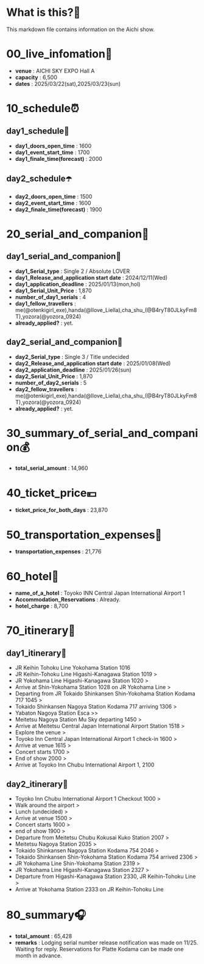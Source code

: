 # What is this?👀
<p>This markdown file contains information on the Aichi show.</p>

# 00_live_infomation📅

- **venue** : AICHI SKY EXPO Hall A
- **capacity** : 6,500
- **dates** : 2025/03/22(sat),2025/03/23(sun)

# 10_schedule⏰

## day1_schedule🥁

- **day1_doors_open_time** : 1600
- **day1_event_start_time** : 1700
- **day1_finale_time(forecast)** : 2000

## day2_schedule☂️

- **day2_doors_open_time** : 1500
- **day2_event_start_time** : 1600
- **day2_finale_time(forecast)** : 1900

# 20_serial_and_companion📃

## day1_serial_and_companion🔖

- **day1_Serial_type** : Single 2 / Absolute LOVER
- **day1_Release_and_application start date** : 2024/12/11(Wed)
- **day1_application_deadline** : 2025/01/13(mon,hol)
- **day1_Serial_Unit_Price** : 1,870
- **number_of_day1_serials** : 4
- **day1_fellow_travellers** : me(@otenkigirl_exe),handa(@Ilove_Liella),cha_shu_(@B4ryT80JLkyFm8T),yozora(@yozora_0924)
- **already_applied?** : yet.

## day2_serial_and_companion📰

- **day2_Serial_type** : Single 3 / Title undecided
- **day2_Release_and_application start date** : 2025/01/08(Wed)
- **day2_application_deadline** : 2025/01/26(sun)
- **day2_Serial_Unit_Price** : 1,870
- **number_of_day2_serials** : 5
- **day2_fellow_travellers** : me(@otenkigirl_exe),handa(@Ilove_Liella),cha_shu_(@B4ryT80JLkyFm8T),yozora(@yozora_0924)
- **already_applied?** : yet.

# 30_summary_of_serial_and_companion💰

- **total_serial_amount** : 14,960

# 40_ticket_price💴

- **ticket_price_for_both_days** : 23,870

# 50_transportation_expenses🚅

- **transportation_expenses** : 21,776

# 60_hotel🏨

- **name_of_a_hotel** : Toyoko INN Central Japan International Airport 1 
- **Accommodation_Reservations** : Already.
- **hotel_charge** : 8,700

# 70_itinerary🛴

## day1_itinerary🚀

- JR Keihin Tohoku Line Yokohama Station 1016
- JR Keihin-Tohoku Line Higashi-Kanagawa Station 1019 >
- JR Yokohama Line Higashi-Kanagawa Station 1020 >
- Arrive at Shin-Yokohama Station 1028 on JR Yokohama Line >
- Departing from JR Tokaido Shinkansen Shin-Yokohama Station Kodama 717 1045 >
- Tokaido Shinkansen Nagoya Station Kodama 717 arriving 1306 >
- Yabaton Nagoya Station Esca >>
- Meitetsu Nagoya Station Mu Sky departing 1450 >
- Arrive at Meitetsu Central Japan International Airport Station 1518 >
- Explore the venue >
- Toyoko Inn Central Japan International Airport 1 check-in 1600 >
- Arrive at venue 1615 >
- Concert starts 1700 >
- End of show 2000 >
- Arrive at Toyoko Inn Chubu International Airport 1, 2100

## day2_itinerary🚢

- Toyoko Inn Chubu International Airport 1 Checkout 1000 >
- Walk around the airport >
- Lunch (undecided) >
- Arrive at venue 1500 >
- Concert starts 1600 >
- end of show 1900 >
- Departure from Meitetsu Chubu Kokusai Kuko Station 2007 >
- Meitetsu Nagoya Station 2035 >
- Tokaido Shinkansen Nagoya Station Kodama 754 2046 >
- Tokaido Shinkansen Shin-Yokohama Station Kodama 754 arrived 2306 >
- JR Yokohama Line Shin-Yokohama Station 2319 >
- JR Yokohama Line Higashi-Kanagawa Station 2327 >
- Departure from Higashi-Kanagawa Station 2330, JR Keihin-Tohoku Line >
- Arrive at Yokohama Station 2333 on JR Keihin-Tohoku Line

# 80_summary🎧

- **total_amount** : 65,428
- **remarks** : Lodging serial number release notification was made on 11/25. Waiting for reply. Reservations for Platte Kodama can be made one month in advance.
